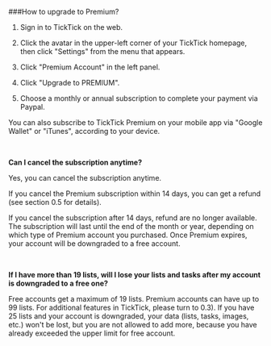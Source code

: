 ###How to upgrade to Premium?

1. Sign in to TickTick on the web.

2. Click the avatar in the upper-left corner of your TickTick homepage, then click "Settings" from the menu that appears. 

3. Click "Premium Account" in the left panel.

4. Click "Upgrade to PREMIUM".

5. Choose a monthly or annual subscription to complete your payment via Paypal.

You can also subscribe to TickTick Premium on your mobile app via "Google Wallet" or "iTunes", according to your device.

<br />


**Can I cancel the subscription anytime?**

Yes, you can cancel the subscription anytime.

If you cancel the Premium subscription within 14 days, you can get a refund (see section 0.5 for details).

If you cancel the subscription after 14 days, refund are no longer available. The subscription will last until the end of the month or year, depending on which type of Premium account you purchased. Once Premium expires, your account will be downgraded to a free account.

<br />



**If I have more than 19 lists, will I lose your lists and tasks after my account is downgraded to a free one?**

Free accounts get a maximum of 19 lists. Premium accounts can have up to 99 lists. For additional features in TickTick, please turn to 0.3). If you have 25 lists and your account is downgraded, your data (lists, tasks, images, etc.) won't be lost, but you are not allowed to add more, because you have already exceeded the upper limit for free account.
